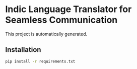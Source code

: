 # Indic Language Translator for Seamless Communication

This project is automatically generated.

## Installation

```sh
pip install -r requirements.txt
```
